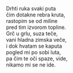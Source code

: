 
Drhti ruka svaki puta  
čim dotakne rebra kruta,  
rastopim se od miline  
pred tim izvorom topline.  
Grč u grlu, suza teče,  
vani hladna zimska veče,  
i dok hvatam se kaputa  
pogled mi po sobi luta,  
pa čim te oči spaze, vide,  
nikamo mi se ne ide.
